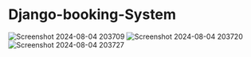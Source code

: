 # Django-booking-System
![Screenshot 2024-08-04 203709](https://github.com/user-attachments/assets/cb618c4e-9ccb-44c9-8faf-219cbce7489e)
![Screenshot 2024-08-04 203720](https://github.com/user-attachments/assets/c6bce5e3-8117-409c-b367-885e0dfcde70)
![Screenshot 2024-08-04 203727](https://github.com/user-attachments/assets/1cfb5cdd-eef8-471c-8bbc-8d081aa60966)
